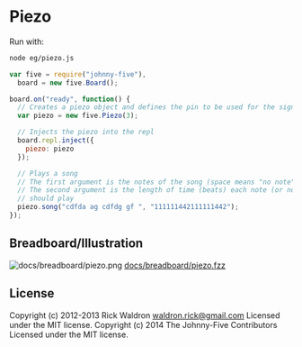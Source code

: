 # Piezo

Run with:
```bash
node eg/piezo.js
```


```javascript
var five = require("johnny-five"),
  board = new five.Board();

board.on("ready", function() {
  // Creates a piezo object and defines the pin to be used for the signal
  var piezo = new five.Piezo(3);

  // Injects the piezo into the repl
  board.repl.inject({
    piezo: piezo
  });

  // Plays a song
  // The first argument is the notes of the song (space means "no note")
  // The second argument is the length of time (beats) each note (or non-note)
  // should play
  piezo.song("cdfda ag cdfdg gf ", "111111442111111442");
});

```


## Breadboard/Illustration


![docs/breadboard/piezo.png](breadboard/piezo.png)
[docs/breadboard/piezo.fzz](breadboard/piezo.fzz)





## License
Copyright (c) 2012-2013 Rick Waldron <waldron.rick@gmail.com>
Licensed under the MIT license.
Copyright (c) 2014 The Johnny-Five Contributors
Licensed under the MIT license.
